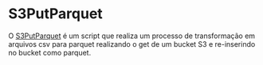 # S3PutParquet

O [S3PutParquet](https://github.com/levisouuza/S3PutParquet/blob/master/main.py) é um script que realiza um processo de transformação em arquivos csv para parquet realizando o get de um bucket S3 e re-inserindo no bucket como parquet.
